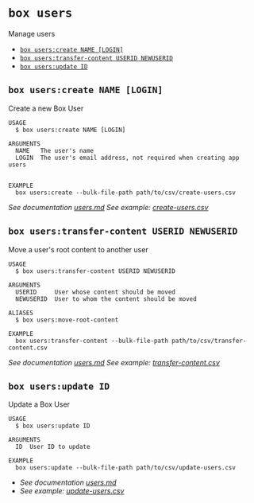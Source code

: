 `box users`
===========

Manage users

* [`box users:create NAME [LOGIN]`](#box-userscreate-name-login)
* [`box users:transfer-content USERID NEWUSERID`](#box-userstransfer-content-userid-newuserid)
* [`box users:update ID`](#box-usersupdate-id)


## `box users:create NAME [LOGIN]`

Create a new Box User

```
USAGE
  $ box users:create NAME [LOGIN]

ARGUMENTS
  NAME   The user's name
  LOGIN  The user's email address, not required when creating app users


EXAMPLE
  box users:create --bulk-file-path path/to/csv/create-users.csv
```

_See documentation [users.md](https://github.com/box/boxcli/blob/main/docs/users.md#box-userscreate-name-login)_
_See example: [create-users.csv](create-users.csv)_


## `box users:transfer-content USERID NEWUSERID`

Move a user's root content to another user

```
USAGE
  $ box users:transfer-content USERID NEWUSERID

ARGUMENTS
  USERID     User whose content should be moved
  NEWUSERID  User to whom the content should be moved

ALIASES
  $ box users:move-root-content

EXAMPLE
  box users:transfer-content --bulk-file-path path/to/csv/transfer-content.csv
```

_See documentation [users.md](https://github.com/box/boxcli/blob/main/docs/users.md#box-userstransfer-content-userid-newuserid)_
_See example: [transfer-content.csv](transfer-content.csv)_


## `box users:update ID`

Update a Box User

```
USAGE
  $ box users:update ID

ARGUMENTS
  ID  User ID to update

EXAMPLE
  box users:update --bulk-file-path path/to/csv/update-users.csv
```

- _See documentation [users.md](https://github.com/box/boxcli/blob/main/docs/users.md#box-usersupdate-id)_
- _See example: [update-users.csv](update-users.csv)_

